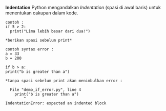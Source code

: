 **Indentation** Python mengandalkan _Indentation_ (spasi di awal baris) untuk menentukan cakupan dalam kode.

```
contoh :
if 5 > 2:
  print("Lima lebih besar dari dua!")

*berikan spasi sebelum print*

contoh syntax error :
a = 33
b = 200

if b > a:
print("b is greater than a")

*tanpa spasi sebelum print akan menimbulkan error :

  File "demo_if_error.py", line 4
    print("b is greater than a")
        ^
IndentationError: expected an indented block

```
